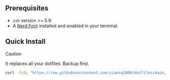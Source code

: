 ## Prerequisites

- `zsh` version >= 5.9
- A [Nerd Font](https://www.nerdfonts.com/) installed and enabled in your terminal.

## Quick Install

> [!CAUTION]
> It replaces all your dotfiles. Backup first.

```sh
curl -fsSL "https://raw.githubusercontent.com/xiaosq2000/dotfiles/main/.sh_utils/install.sh" | bash -s -- --yes [--with-binaries]
```
